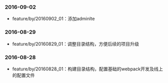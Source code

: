 ### 2016-09-02
* feature/by/20160902_01：添加adminlte

### 2016-08-29
* feature/by/20160829_01：调整目录结构，方便后续的项目升级

### 2016-08-28
* feature/by/20160828_01：构建目录结构，配置基础的webpack开发及线上的配置文件
